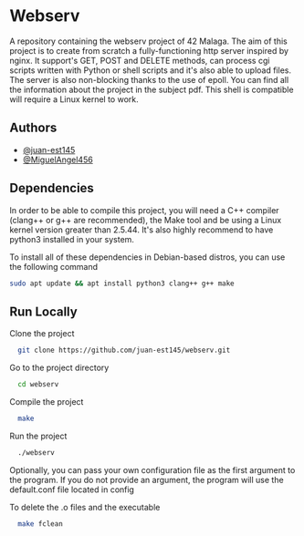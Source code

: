 # Webserv

A repository containing the webserv project of 42 Malaga. The aim of this project is to create from scratch a fully-functioning http server inspired by nginx. It support's GET, POST and DELETE methods, can process cgi scripts written with Python or shell scripts and it's also able to upload files. The server is also non-blocking thanks to the use of epoll. You can find all the information about the project in the subject pdf. This shell is compatible will require a Linux kernel to work. 
 
## Authors

- [@juan-est145](https://www.github.com/juan-est145)
- [@MiguelAngel456](https://www.github.com/MiguelAngel456)

## Dependencies
In order to be able to compile this project, you will need a C++ compiler (clang++ or g++ are recommended), the Make tool and be using a Linux kernel version greater than 2.5.44. It's also highly recommend to have python3 installed in your system.

To install all of these dependencies in Debian-based distros, you can use the following command
```bash
sudo apt update && apt install python3 clang++ g++ make
```
## Run Locally

Clone the project

```bash
  git clone https://github.com/juan-est145/webserv.git
```

Go to the project directory

```bash
  cd webserv
```

Compile the project
```bash
  make
```

Run the project
```bash
  ./webserv
```

Optionally, you can pass your own configuration file as the first argument to the program. If you do not provide an argument, the program will use the default.conf file located in config

To delete the .o files and the executable
```bash
  make fclean
```